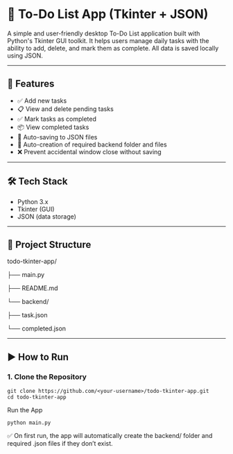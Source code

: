 # 📝 To-Do List App (Tkinter + JSON)

A simple and user-friendly desktop To-Do List application built with Python's Tkinter GUI toolkit. It helps users manage daily tasks with the ability to add, delete, and mark them as complete. All data is saved locally using JSON.

---

## 🚀 Features

- ✅ Add new tasks
- 📋 View and delete pending tasks
- ✅ Mark tasks as completed
- 📦 View completed tasks
- 💾 Auto-saving to JSON files
- 📁 Auto-creation of required backend folder and files
- ❌ Prevent accidental window close without saving

---

## 🛠️ Tech Stack

- Python 3.x
- Tkinter (GUI)
- JSON (data storage)

---

## 📁 Project Structure

todo-tkinter-app/

├── main.py

├── README.md

└── backend/

├── task.json

└── completed.json


---

## ▶️ How to Run

### 1. Clone the Repository

```
git clone https://github.com/<your-username>/todo-tkinter-app.git
cd todo-tkinter-app
```

Run the App
```
python main.py
```

✅ On first run, the app will automatically create the backend/ folder and required .json files if they don’t exist.
